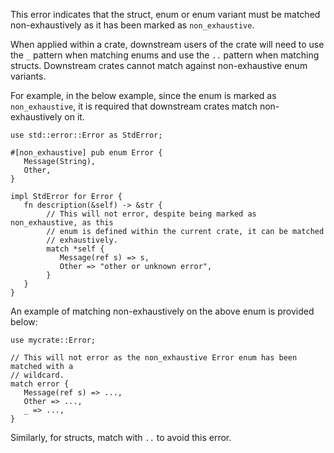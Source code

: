 This error indicates that the struct, enum or enum variant must be matched
non-exhaustively as it has been marked as `non_exhaustive`.

When applied within a crate, downstream users of the crate will need to use the
`_` pattern when matching enums and use the `..` pattern when matching structs.
Downstream crates cannot match against non-exhaustive enum variants.

For example, in the below example, since the enum is marked as
`non_exhaustive`, it is required that downstream crates match non-exhaustively
on it.

```rust,ignore (pseudo-Rust)
use std::error::Error as StdError;

#[non_exhaustive] pub enum Error {
   Message(String),
   Other,
}

impl StdError for Error {
   fn description(&self) -> &str {
        // This will not error, despite being marked as non_exhaustive, as this
        // enum is defined within the current crate, it can be matched
        // exhaustively.
        match *self {
           Message(ref s) => s,
           Other => "other or unknown error",
        }
   }
}
```

An example of matching non-exhaustively on the above enum is provided below:

```rust,ignore (pseudo-Rust)
use mycrate::Error;

// This will not error as the non_exhaustive Error enum has been matched with a
// wildcard.
match error {
   Message(ref s) => ...,
   Other => ...,
   _ => ...,
}
```

Similarly, for structs, match with `..` to avoid this error.
